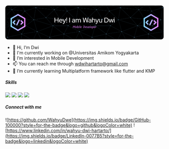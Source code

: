 ![Header](img/github-header-image.png)

- 👋 Hi, I’m Dwi
- 🏢 I'm currently working on @Universitas Amikom Yogyakarta
- 👀 I’m interested in Mobile Development
- 📫 You can reach me through wdwihartarto@gmail.com
- 🌱 I’m currently learning Multiplatform framework like flutter and KMP

##### Skills
<img src="https://img.shields.io/badge/Android_Studio-3DDC84?style=for-the-badge&logo=android-studio&logoColor=white" /> <img src="https://img.shields.io/badge/Kotlin-B125EA?style=for-the-badge&logo=kotlin&logoColor=white" /> <img src="https://img.shields.io/badge/Jetpack%20Compose-4285F4?style=for-the-badge&logo=Jetpack%20Compose&logoColor=white" /> <img src="https://img.shields.io/badge/Flutter-02569B?style=for-the-badge&logo=flutter&logoColor=white" />

##### Connect with me
![https://github.com/WahyuDwe](https://img.shields.io/badge/GitHub-100000?style=for-the-badge&logo=github&logoColor=white) ![https://www.linkedin.com/in/wahyu-dwi-hartarto/](https://img.shields.io/badge/LinkedIn-0077B5?style=for-the-badge&logo=linkedin&logoColor=white)
